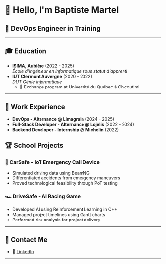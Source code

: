 # 👋 Hello, I'm Baptiste Martel
## 🚀 DevOps Engineer in Training

---

## 🎓 Education

- **ISIMA, Aubière** (2022 - 2025)  
  _École d’ingénieur en informatique sous statut d'apprenti_
- **IUT Clermont Auvergne** (2020 - 2022)  
  _DUT Génie informatique_  
  - 🏫 Exchange program at Université du Québec à Chicoutimi

---

## 💼 Work Experience

- **DevOps - Alternance @ Limagrain** (2024 - 2025)
- **Full-Stack Developer - Alternance @ Lojelis** (2022 - 2024)
- **Backend Developer - Internship @ Michelin** (2022)  

## 🏆 School Projects

### **📡 CarSafe - IoT Emergency Call Device**
- Simulated driving data using BeamNG
- Differentiated accidents from emergency maneuvers
- Proved technological feasibility through PoT testing

### **🏎️ DriveSafe - AI Racing Game**
- Developed AI using Reinforcement Learning in C++
- Managed project timelines using Gantt charts
- Performed risk analysis for project delivery

---

## 📧 Contact Me
- 📌 [LinkedIn](https://linkedin.com/in/baptiste-martel/)

---
